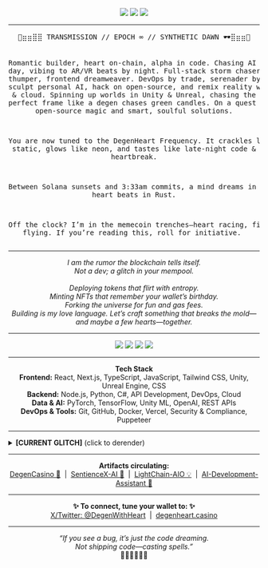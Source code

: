 <p align="center">
  <img src="https://img.shields.io/badge/VIBE-🌹%20Romantic%20Degen-ff006e?style=for-the-badge" />
  <img src="https://img.shields.io/badge/MODE-Glitch%20%7C%20Neon-8338ec?style=for-the-badge" />
  <img src="https://img.shields.io/badge/ENERGY-Slow%20Burn%20%7C%20High%20Pulse-3a86ff?style=for-the-badge" />
</p>

---

<div align="center">
  <pre>
🦩⣶⣶⣿⣿ TRANSMISSION // EPOCH ∞ // SYNTHETIC DAWN 🕶⣿⣶⣶🦩

Romantic builder, heart on-chain, alpha in code.
Chasing AI ghosts by day, vibing to AR/VR beats by night.
Full-stack storm chaser — backend thumper, frontend dreamweaver.
DevOps by trade, serenader by vibe.
I sculpt personal AI, hack on open-source, and remix reality with code & cloud.
Spinning up worlds in Unity & Unreal, chasing the perfect frame like a degen chases green candles.
On a quest for open-source magic and smart, soulful solutions.

You are now tuned to the DegenHeart Frequency.
It crackles like static, glows like neon, and tastes like late-night code & heartbreak.

Between Solana sunsets and 3:33am commits,
a mind dreams in GPT, a heart beats in Rust.

Off the clock? I’m in the memecoin trenches—heart racing, fingers flying.
If you’re reading this, roll for initiative. 
  </pre>
</div>

---

<p align="center">
  <i>
    I am the rumor the blockchain tells itself.<br>
    Not a dev; a glitch in your mempool.<br>
    <br>
    Deploying tokens that flirt with entropy.<br>
    Minting NFTs that remember your wallet’s birthday.<br>
    Forking the universe for fun and gas fees.<br>
    Building is my love language. Let’s craft something that breaks the mold—and maybe a few hearts—together.<br>
  </i>
</p>

---

<p align="center">
  <img src="https://img.shields.io/badge/OBSESSION-🦩%20Solana%20Alchemy%20🦩-ff4ecd?style=for-the-badge" />
  <img src="https://img.shields.io/badge/FETISH-🌙%20Liminal%20AI-9d4edd?style=for-the-badge" />
  <img src="https://img.shields.io/badge/HABIT-✨%20UX%20as%20Psychedelia-cdb4db?style=for-the-badge" />
  <img src="https://img.shields.io/badge/SIN-🎲%20Memecoin%20Confessions-00b4d8?style=for-the-badge" />
</p>

---

<p align="center">
  <b>Tech Stack</b><br>
  <b>Frontend:</b> React, Next.js, TypeScript, JavaScript, Tailwind CSS, Unity, Unreal Engine, CSS<br>
  <b>Backend:</b> Node.js, Python, C#, API Development, DevOps, Cloud<br>
  <b>Data & AI:</b> PyTorch, TensorFlow, Unity ML, OpenAI, REST APIs<br>
  <b>DevOps & Tools:</b> Git, GitHub, Docker, Vercel, Security & Compliance, Puppeteer<br>
</p>

---

<details>
  <summary><b>[CURRENT GLITCH]</b> (click to derender)</summary>
  <br>
  <b>Location:</b> Somewhere between block 999999 and a dream<br>
  <b>Inventory:</b> $DGHRT, lucky socks, a bug in the mempool, a half-remembered keyphrase<br>
  <b>Companions:</b> DAOs, degens, digital ghosts, the last bot awake<br>
  <b>Quests:</b>
  <ul>
    <li>Mint art that mints you back</li>
    <li>Compose a trading bot that falls in love</li>
    <li>Document all of this in the commit history of the cosmos</li>
    <li>Drop: DegenCasino, SentienceX-AI, LightChain-AIO</li>
  </ul>
</details>

---

<p align="center">
  <b>Artifacts circulating:</b><br>
  <a href="https://github.com/degenwithheart/DegenCasino">DegenCasino 🎲</a> &nbsp;|&nbsp;
  <a href="https://github.com/degenwithheart/SentienceX-AI">SentienceX-AI 🧠</a> &nbsp;|&nbsp;
  <a href="https://github.com/degenwithheart/LightChain-AIO">LightChain-AIO 💡</a> &nbsp;|&nbsp;
  <a href="https://github.com/degenwithheart/AI-Development-Assistant">AI-Development-Assistant 🤖</a>
</p>

---

<p align="center">
  <b>✨ To connect, tune your wallet to: ✨</b><br>
  <a href="https://x.com/DegenWithHeart">X/Twitter: @DegenWithHeart</a> &nbsp;|&nbsp;
  <a href="https://degenheart.casino">degenheart.casino</a>
</p>

---

<p align="center">
  <i>
    “If you see a bug, it’s just the code dreaming.<br>
    Not shipping code—casting spells.”
  </i><br>
  🚦🌹🎲🦩🌙✨
</p>
